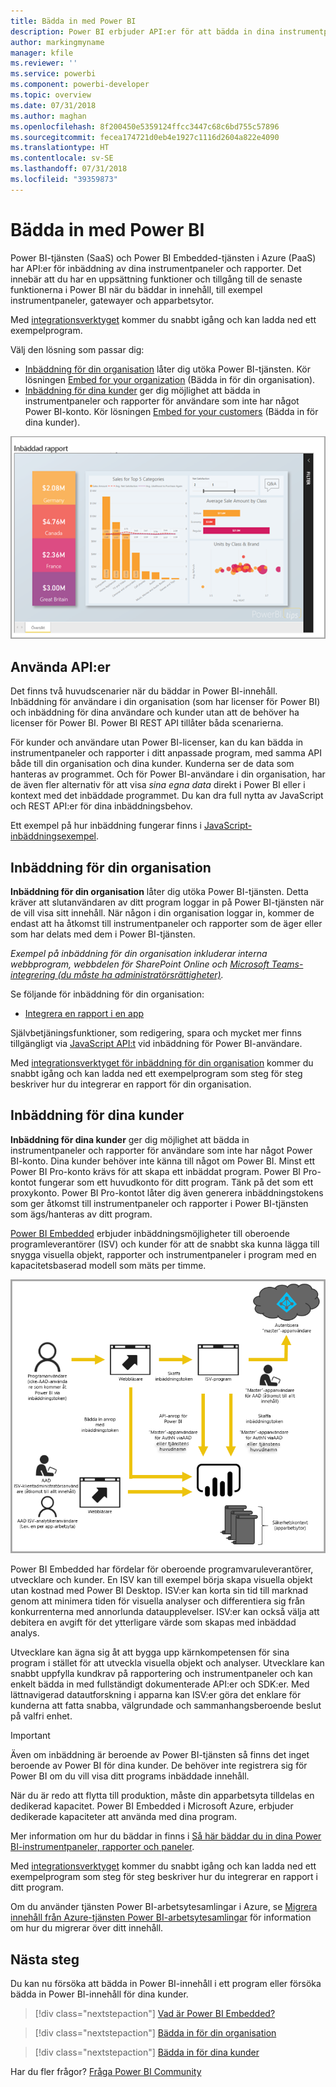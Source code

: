 ```yaml
---
title: Bädda in med Power BI
description: Power BI erbjuder API:er för att bädda in dina instrumentpaneler och rapporter i program.
author: markingmyname
manager: kfile
ms.reviewer: ''
ms.service: powerbi
ms.component: powerbi-developer
ms.topic: overview
ms.date: 07/31/2018
ms.author: maghan
ms.openlocfilehash: 8f200450e5359124ffcc3447c68c6bd755c57896
ms.sourcegitcommit: fecea174721d0eb4e1927c1116d2604a822e4090
ms.translationtype: HT
ms.contentlocale: sv-SE
ms.lasthandoff: 07/31/2018
ms.locfileid: "39359873"
---
```

# <a name="embedding-with-power-bi"></a>Bädda in med Power BI
Power BI-tjänsten (SaaS) och Power BI Embedded-tjänsten i Azure (PaaS) har API:er för inbäddning av dina instrumentpaneler och rapporter. Det innebär att du har en uppsättning funktioner och tillgång till de senaste funktionerna i Power BI när du bäddar in innehåll, till exempel instrumentpaneler, gatewayer och apparbetsytor.

Med [integrationsverktyget](https://aka.ms/embedsetup) kommer du snabbt igång och kan ladda ned ett exempelprogram.

Välj den lösning som passar dig:

* [Inbäddning för din organisation](embedding.md#embedding-for-your-organization) låter dig utöka Power BI-tjänsten. Kör lösningen [Embed for your organization](https://aka.ms/embedsetup/UserOwnsData) (Bädda in för din organisation).
* [Inbäddning för dina kunder](embedding.md#embedding-for-your-customers) ger dig möjlighet att bädda in instrumentpaneler och rapporter för användare som inte har något Power BI-konto. Kör lösningen [Embed for your customers](https://aka.ms/embedsetup/AppOwnsData) (Bädda in för dina kunder).

![PBIE-exempel](media/what-can-you-do/what-can-you-do-02.png)

## <a name="using-apis"></a>Använda API:er
Det finns två huvudscenarier när du bäddar in Power BI-innehåll.  Inbäddning för användare i din organisation (som har licenser för Power BI) och inbäddning för dina användare och kunder utan att de behöver ha licenser för Power BI. Power BI REST API tillåter båda scenarierna.

För kunder och användare utan Power BI-licenser, kan du kan bädda in instrumentpaneler och rapporter i ditt anpassade program, med samma API både till din organisation och dina kunder. Kunderna ser de data som hanteras av programmet. Och för Power BI-användare i din organisation, har de även fler alternativ för att visa *sina egna data* direkt i Power BI eller i kontext med det inbäddade programmet. Du kan dra full nytta av JavaScript och REST API:er för dina inbäddningsbehov.

Ett exempel på hur inbäddning fungerar finns i [JavaScript-inbäddningsexempel](https://microsoft.github.io/PowerBI-JavaScript/demo/).

## <a name="embedding-for-your-organization"></a>Inbäddning för din organisation
**Inbäddning för din organisation** låter dig utöka Power BI-tjänsten. Detta kräver att slutanvändaren av ditt program loggar in på Power BI-tjänsten när de vill visa sitt innehåll. När någon i din organisation loggar in, kommer de endast att ha åtkomst till instrumentpaneler och rapporter som de äger eller som har delats med dem i Power BI-tjänsten.

*Exempel på inbäddning för din organisation inkluderar interna webbprogram, webbdelen för SharePoint Online och [Microsoft Teams-integrering (du måste ha administratörsrättigheter)](https://powerbi.microsoft.com/en-us/blog/power-bi-teams-up-with-microsoft-teams/).*

Se följande för inbäddning för din organisation:

* [Integrera en rapport i en app](embed-sample-for-your-organization.md)

Självbetjäningsfunktioner, som redigering, spara och mycket mer finns tillgängligt via [JavaScript API:t](https://github.com/Microsoft/PowerBI-JavaScript) vid inbäddning för Power BI-användare.

Med [integrationsverktyget för inbäddning för din organisation](https://aka.ms/embedsetup/UserOwnsData) kommer du snabbt igång och kan ladda ned ett exempelprogram som steg för steg beskriver hur du integrerar en rapport för din organisation.

## <a name="embedding-for-your-customers"></a>Inbäddning för dina kunder

**Inbäddning för dina kunder** ger dig möjlighet att bädda in instrumentpaneler och rapporter för användare som inte har något Power BI-konto. Dina kunder behöver inte känna till något om Power BI. Minst ett Power BI Pro-konto krävs för att skapa ett inbäddat program. Power BI Pro-kontot fungerar som ett huvudkonto för ditt program. Tänk på det som ett proxykonto. Power BI Pro-kontot låter dig även generera inbäddningstokens som ger åtkomst till instrumentpaneler och rapporter i Power BI-tjänsten som ägs/hanteras av ditt program.

[Power BI Embedded](azure-pbie-what-is-power-bi-embedded.md) erbjuder inbäddningsmöjligheter till oberoende programleverantörer (ISV) och kunder för att de snabbt ska kunna lägga till snygga visuella objekt, rapporter och instrumentpaneler i program med en kapacitetsbaserad modell som mäts per timme.

![Inbäddningsflöde för inbäddning för dina kunder](media/embedding/powerbi-embed-flow.png)

Power BI Embedded har fördelar för oberoende programvaruleverantörer, utvecklare och kunder. En ISV kan till exempel börja skapa visuella objekt utan kostnad med Power BI Desktop. ISV:er kan korta sin tid till marknad genom att minimera tiden för visuella analyser och differentiera sig från konkurrenterna med annorlunda dataupplevelser. ISV:er kan också välja att debitera en avgift för det ytterligare värde som skapas med inbäddad analys.

Utvecklare kan ägna sig åt att bygga upp kärnkompetensen för sina program i stället för att utveckla visuella objekt och analyser. Utvecklare kan snabbt uppfylla kundkrav på rapportering och instrumentpaneler och kan enkelt bädda in med fullständigt dokumenterade API:er och SDK:er. Med lättnavigerad datautforskning i apparna kan ISV:er göra det enklare för kunderna att fatta snabba, välgrundade och sammanhangsberoende beslut på valfri enhet.

> [!IMPORTANT]
> Även om inbäddning är beroende av Power BI-tjänsten så finns det inget beroende av Power BI för dina kunder. De behöver inte registrera sig för Power BI om du vill visa ditt programs inbäddade innehåll.

När du är redo att flytta till produktion, måste din apparbetsyta tilldelas en dedikerad kapacitet. Power BI Embedded i Microsoft Azure, erbjuder dedikerade kapaciteter att använda med dina program.

Mer information om hur du bäddar in finns i [Så här bäddar du in dina Power BI-instrumentpaneler, rapporter och paneler](embed-sample-for-customers.md).

Med [integrationsverktyget](https://aka.ms/embedsetup/AppOwnsData) kommer du snabbt igång och kan ladda ned ett exempelprogram som steg för steg beskriver hur du integrerar en rapport i ditt program.

Om du använder tjänsten Power BI-arbetsytesamlingar i Azure, se [Migrera innehåll från Azure-tjänsten Power BI-arbetsytesamlingar](migrate-from-powerbi-embedded.md) för information om hur du migrerar över ditt innehåll.

## <a name="next-steps"></a>Nästa steg
Du kan nu försöka att bädda in Power BI-innehåll i ett program eller försöka bädda in Power BI-innehåll för dina kunder.

> [!div class="nextstepaction"]
> [Vad är Power BI Embedded?](azure-pbie-what-is-power-bi-embedded.md)

> [!div class="nextstepaction"]
> [Bädda in för din organisation](embed-sample-for-your-organization.md)

> [!div class="nextstepaction"]
>[Bädda in för dina kunder](embed-sample-for-customers.md)

Har du fler frågor? [Fråga Power BI Community](http://community.powerbi.com/)